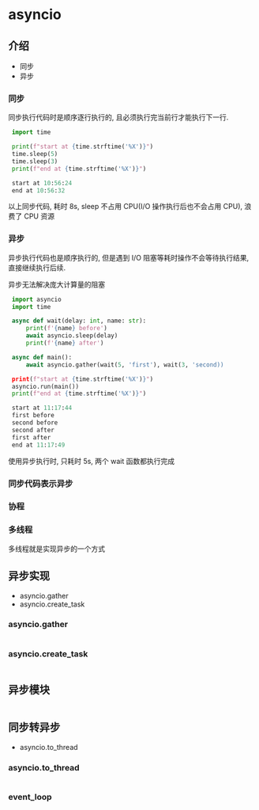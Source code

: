 # asyncio

## 介绍

- 同步
- 异步

### 同步

同步执行代码时是顺序逐行执行的, 且必须执行完当前行才能执行下一行.

```python
 import time

 print(f"start at {time.strftime('%X')}")
 time.sleep(5)
 time.sleep(3)
 print(f"end at {time.strftime('%X')}")

 start at 10:56:24
 end at 10:56:32
```

以上同步代码, 耗时 8s, sleep 不占用 CPU(I/O 操作执行后也不会占用 CPU), 浪费了 CPU 资源

### 异步

异步执行代码也是顺序执行的, 但是遇到 I/O 阻塞等耗时操作不会等待执行结果, 直接继续执行后续.

异步无法解决庞大计算量的阻塞

```python
 import asyncio
 import time

 async def wait(delay: int, name: str):
     print(f'{name} before')
     await asyncio.sleep(delay)
     print(f'{name} after')

 async def main():
     await asyncio.gather(wait(5, 'first'), wait(3, 'second))

 print(f"start at {time.strftime('%X')}")
 asyncio.run(main())
 print(f"end at {time.strftime('%X')}")

 start at 11:17:44
 first before
 second before
 second after
 first after
 end at 11:17:49

```

使用异步执行时, 只耗时 5s, 两个 wait 函数都执行完成

### 同步代码表示异步

### 协程

### 多线程

多线程就是实现异步的一个方式

## 异步实现

- asyncio.gather
- asyncio.create_task

### asyncio.gather

```python

```

### asyncio.create_task

```python

```

## 异步模块

```python

```

## 同步转异步

- asyncio.to_thread

### asyncio.to_thread

```python

```

### event_loop
